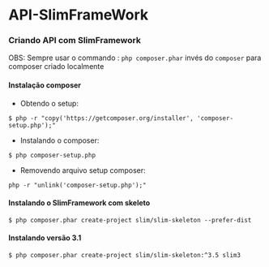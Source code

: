 # API-SlimFrameWork
### Criando API com SlimFramework
OBS: Sempre usar o commando : ```php composer.phar``` invés do ```composer``` para composer criado localmente
#### Instalação composer
* Obtendo o setup:
```
$ php -r "copy('https://getcomposer.org/installer', 'composer-setup.php');"
```
* Instalando o composer:
```
$ php composer-setup.php
```
* Removendo arquivo setup composer:
```
php -r "unlink('composer-setup.php');"
```
#### Instalando o SlimFramework com skeleto
```
$ php composer.phar create-project slim/slim-skeleton --prefer-dist
```
#### Instalando versão 3.1
```
$ php composer.phar create-project slim/slim-skeleton:^3.5 slim3
```